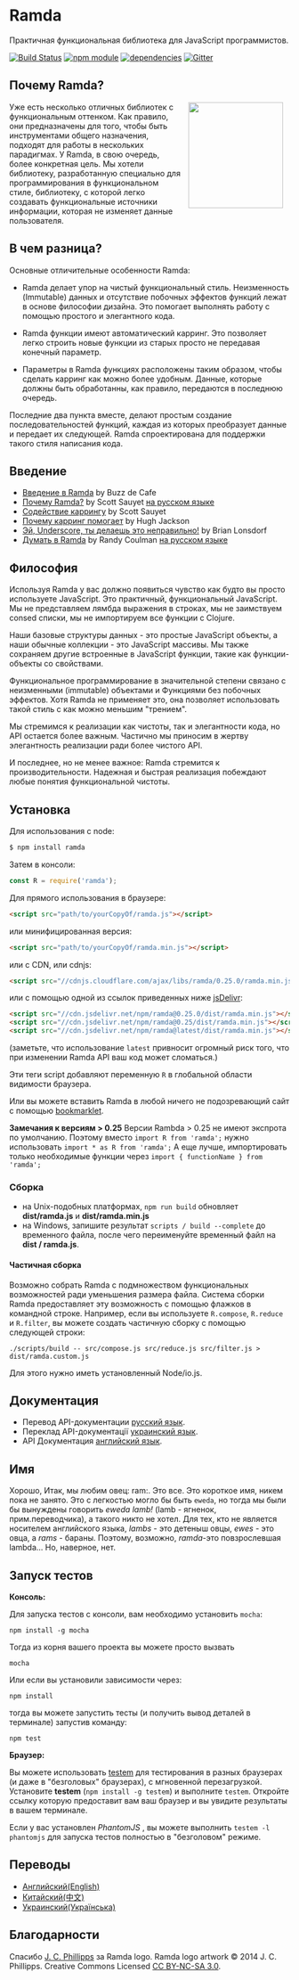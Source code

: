 Ramda
=============

Практичная функциональная библиотека для JavaScript программистов.

[![Build Status](https://travis-ci.org/ramda/ramda.svg?branch=master)](https://travis-ci.org/ramda/ramda)
[![npm module](https://badge.fury.io/js/ramda.svg)](https://www.npmjs.org/package/ramda)
[![dependencies](https://david-dm.org/ramda/ramda.svg)](https://david-dm.org/ramda/ramda)
[![Gitter](https://badges.gitter.im/Join_Chat.svg)](https://gitter.im/ramda/ramda?utm_source=badge&utm_medium=badge&utm_campaign=pr-badge&utm_content=badge)


Почему Ramda?
----------

<img src="http://ramda.jcphillipps.com/logo/ramdaFilled_200x235.png" 
     width="170" height="190" align="right" hspace="12" />

Уже есть несколько отличных библиотек с функциональным оттенком. Как правило, они предназначены для того, чтобы быть инструментами общего назначения, подходят для работы в нескольких парадигмах. У Ramda, в свою очередь, более конкретная цель. Мы хотели библиотеку, разработанную специально для программирования в функциональном стиле, библиотеку, с которой легко создавать функциональные источники информации, которая не изменяет данные пользователя.


В чем разница?
-----------------

Основные отличительные особенности Ramda:

* Ramda делает упор на чистый функциональный стиль. Неизменность (Immutable) данных и отсутствие побочных эффектов функций лежат в основе философии дизайна. Это помогает выполнять работу с помощью простого и элегантного кода.

* Ramda функции имеют автоматический карринг. Это позволяет легко строить новые функции из старых просто не передавая конечный параметр.

* Параметры в Ramda функциях расположены таким образом, чтобы сделать карринг как можно более удобным. Данные, которые должны быть обработанны, как правило, передаются в последнюю очередь.

Последние два пункта вместе, делают простым создание последовательностей функций, каждая из которых преобразует данные и передает их следующей. Ramda спроектирована для поддержки такого стиля написания кода.

Введение
-------------

* [Введение в Ramda](http://buzzdecafe.github.io/code/2014/05/16/introducing-ramda) by Buzz de Cafe
* [Почему Ramda?](http://fr.umio.us/why-ramda/) by Scott Sauyet [на русском языке](https://habr.com/post/349468/) 
* [Содействие каррингу](http://fr.umio.us/favoring-curry/) by Scott Sauyet
* [Почему карринг помогает](https://hughfdjackson.com/javascript/why-curry-helps/) by Hugh Jackson
* [Эй, Underscore, ты делаешь это неправильно!](https://www.youtube.com/watch?v=m3svKOdZijA&app=desktop) by Brian Lonsdorf
* [Думать в Ramda](http://randycoulman.com/blog/categories/thinking-in-ramda) by Randy Coulman [на русском языке](https://habr.com/post/348868/)


Философия
----------
Используя Ramda у вас должно появиться чувство как будто вы просто используете JavaScript. Это практичный, функциональный JavaScript. Мы не представляем лямбда выражения в строках, мы не заимствуем consed списки, мы не импортируем все функции с Clojure.

Наши базовые структуры данных - это простые JavaScript объекты, а наши обычные коллекции - это JavaScript массивы. Мы также сохраняем другие встроенные в JavaScript функции, такие как функции-объекты со свойствами.

Функциональное программирование в значительной степени связано с неизменными (immutable) объектами и Функциями без побочных эффектов. Хотя Ramda не применяет это, она позволяет использовать такой стиль с как можно меньшим "трением".

Мы стремимся к реализации как чистоты, так и элегантности кода, но АРI остается более важным. Частично мы приносим в жертву элегантность реализации ради более чистого АРI.

И последнее, но не менее важное: Ramda стремится к производительности. Надежная и быстрая реализация побеждают любые понятия функциональной чистоты.

Установка
---------

Для использования с node:

```bash
$ npm install ramda
```

Затем в консоли:

```javascript
const R = require('ramda');
```

Для прямого использования в браузере:

```html
<script src="path/to/yourCopyOf/ramda.js"></script>
```

или минифицированная версия:

```html
<script src="path/to/yourCopyOf/ramda.min.js"></script>
```

или с CDN, или cdnjs:

```html
<script src="//cdnjs.cloudflare.com/ajax/libs/ramda/0.25.0/ramda.min.js"></script>
```

или с помощью одной из ссылок приведенных ниже [jsDelivr](http://jsdelivr.com):

```html
<script src="//cdn.jsdelivr.net/npm/ramda@0.25.0/dist/ramda.min.js"></script>
<script src="//cdn.jsdelivr.net/npm/ramda@0.25/dist/ramda.min.js"></script>
<script src="//cdn.jsdelivr.net/npm/ramda@latest/dist/ramda.min.js"></script>
```

(заметьте, что использование `latest` привносит огромный риск того, что при изменении Ramda API ваш код может сломаться.)

Эти теги script добавляют переменную `R` в глобальной области видимости браузера.

Или вы можете вставить Ramda в любой ничего не подозревающий сайт с помощью [bookmarklet](https://github.com/Guck111/ramda/blob/master/BOOKMARKLET.md).

**Замечания к версиям > 0.25**
Версии Rambda > 0.25 не имеют экспрота по умолчанию.
Поэтому вместо `import R from 'ramda';` нужно использовать `import * as R from 'ramda';`
А еще лучше, импортировать только необходимые функции через `import { functionName } from 'ramda';`

### Сборка

* на Unix-подобных платформах, `npm run build` обновляет __dist/ramda.js__ и __dist/ramda.min.js__
* на Windows, запишите результат `scripts / build --complete` до временного файла, после чего переименуйте временный файл на __dist / ramda.js__.
#### Частичная сборка

Возможно собрать Ramda с подмножеством функциональных возможностей ради уменьшения размера файла. Система сборки Ramda предоставляет эту возможность с помощью флажков в командной строке. Например, если вы используете `R.compose`, `R.reduce` и `R.filter`, вы можете создать частичную сборку с помощью следующей строки:

    ./scripts/build -- src/compose.js src/reduce.js src/filter.js > dist/ramda.custom.js

Для этого нужно иметь установленный Node/io.js. 

Документация
-------------
- Перевод API-документации [русский язык](https://github.com/Guck111/ramda/blob/master/DOCUMENTATION.md).
- Переклад API-документації [украинский язык](https://github.com/ivanzusko/ramda/blob/master/DOCUMENTATION.md).
- API Документация [английский язык](http://ramdajs.com/docs/).

Имя
--------

Хорошо, Итак, мы любим овец: ram:. Это все. Это короткое имя, никем пока не занято. Это с легкостью могло бы быть `eweda`, но тогда мы были бы вынуждены говорить _eweda lamb!_ (lamb - ягненок, прим.переводчика), а такого никто не хотел. Для тех, кто не является носителем английского языка, _lambs_ - это детеныш овцы, _ewes_ - это овца, а _rams_ - бараны. Поэтому, возможно, _ramda_-это повзрослевшая lambda... Но, наверное, нет.


Запуск тестов
----------------------

**Консоль:**

Для запуска тестов с консоли, вам необходимо установить `mocha`:

    npm install -g mocha

Тогда из корня вашего проекта вы можете просто вызвать

    mocha

Или если вы установили зависимости через:

    npm install

тогда вы можете запустить тесты (и получить вывод деталей в терминале) запустив команду:

    npm test

**Браузер:**

Вы можете использовать [testem](https://github.com/airportyh/testem) для тестирования в разных браузерах (и даже в "безголовых" браузерах), с мгновенной перезагрузкой. Установите __testem__ (`npm install -g testem`) и выполните `testem`. Откройте ссылку которую предоставит вам ваш браузер и вы увидите результаты в вашем терминале.

Если у вас установлен _PhantomJS_ , вы можете выполнить `testem -l phantomjs` для запуска тестов полностью в "безголовом" режиме.


Переводы
-----------------

- [Английский(English)](https://github.com/ramda/ramda)
- [Китайский(中文)](http://ramda.cn/)
- [Украинский(Українська)](https://github.com/ivanzusko/ramda/)


Благодарности
-----------------

Спасибо [J. C. Phillipps](http://www.jcphillipps.com) за Ramda logo.
Ramda logo artwork &copy; 2014 J. C. Phillipps. Creative Commons Licensed 
[CC BY-NC-SA 3.0](http://creativecommons.org/licenses/by-nc-sa/3.0/).
